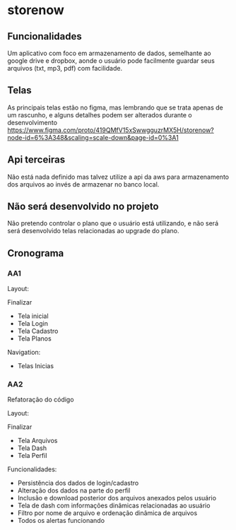 # storenow

## Funcionalidades
Um aplicativo com foco em armazenamento de dados, semelhante ao google drive e dropbox, aonde o usuário pode facilmente guardar seus arquivos (txt, mp3, pdf) com facilidade.

## Telas
As principais telas estão no figma, mas lembrando que se trata apenas de um rascunho, e alguns detalhes podem ser alterados durante o desenvolvimento
https://www.figma.com/proto/419QMfV15xSwwgguzrMX5H/storenow?node-id=6%3A348&scaling=scale-down&page-id=0%3A1

## Api terceiras
Não está nada definido mas talvez utilize a api da aws para armazenamento dos arquivos ao invés de armazenar no banco local.

## Não será desenvolvido no projeto
Não pretendo controlar o plano que o usuário está utilizando, e não será será desenvolvido telas relacionadas ao upgrade do plano.

## Cronograma

### AA1

Layout:

Finalizar
- Tela inicial
- Tela Login
- Tela Cadastro
- Tela Planos


Navigation:

- Telas Inicias

### AA2

Refatoração do código

Layout:

Finalizar
- Tela Arquivos
- Tela Dash
- Tela Perfil

Funcionalidades:
- Persistência dos dados de login/cadastro
- Alteração dos dados na parte do perfil
- Inclusão e download posterior dos arquivos anexados pelos usuário
- Tela de dash com informações dinâmicas relacionadas ao usuário
- Filtro por nome de arquivo e ordenação dinâmica de arquivos
- Todos os alertas funcionando
